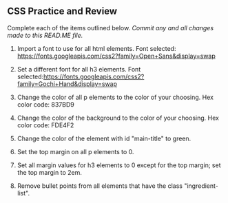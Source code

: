 ## CSS Practice and Review

Complete each of the items outlined below.
*Commit any and all changes made to this READ.ME file.*

1. Import a font to use for all html elements.
Font selected: https://fonts.googleapis.com/css2?family=Open+Sans&display=swap

2. Set a different font for all h3 elements.
Font selected:https://fonts.googleapis.com/css2?family=Gochi+Hand&display=swap

3. Change the color of all p elements to the color of your choosing.
Hex color code: 837BD9

4. Change the color of the background to the color of your choosing.
Hex color code: FDE4F2

5. Change the color of the element with id "main-title" to green.

6. Set the top margin on all p elements to 0.

7. Set all margin values for h3 elements to 0 except for the top margin; set the top margin to 2em.

8. Remove bullet points from all elements that have the class "ingredient-list".
